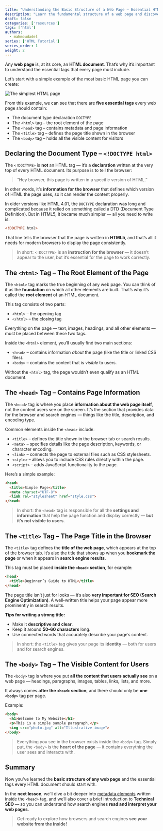 ```yaml
---
title: "Understanding the Basic Structure of a Web Page – Essential HTML Tags You Can’t Do Without"
description: "Learn the fundamental structure of a web page and discover the most essential HTML tags you need to build a professional website from scratch — explained simply with beginner-friendly examples."
draft: false
categories: ['resources']
tags: ['html']
authors:
  - mahmoudadel
series: ['HTML Tutorial']
series_order: 1
weight: 2
---
```


Any **web page** is, at its core, an **HTML document**.
That’s why it’s important to understand the essential tags that every page must include.

Let’s start with a simple example of the most basic HTML page you can create:

![The simplest HTML page](/basic-html-structure-essential-tags.png "The simplest HTML page")

From this example, we can see that there are **five essential tags** every web page should contain:

* The document type declaration `DOCTYPE`
* The `<html>` tag – the root element of the page
* The `<head>` tag – contains metadata and page information
* The `<title>` tag – defines the page title shown in the browser
* The `<body>` tag – holds all the visible content for visitors

## Declaring the Document Type – `<!DOCTYPE html>`

The `<!DOCTYPE>` is **not** an HTML tag — it’s a **declaration** written at the very top of every HTML document.
Its purpose is to tell the browser:

> “Hey browser, this page is written in a specific version of HTML.”

In other words, it’s **information for the browser** that defines which version of HTML the page uses, so it can render the content properly.

In older versions like HTML 4.01, the `DOCTYPE` declaration was long and complicated because it relied on something called a DTD (Document Type Definition).
But in HTML5, it became much simpler — all you need to write is:

```html
<!DOCTYPE html>
```

That line tells the browser that the page is written in **HTML5**, and that’s all it needs for modern browsers to display the page consistently.

> In short: `<!DOCTYPE>` is an **instruction for the browser** — it doesn’t appear to the user, but it’s essential for the page to work correctly.


## The `<html>` Tag – The Root Element of the Page

The `<html>` tag marks the true beginning of any web page.
You can think of it as the **foundation** on which all other elements are built. That’s why it’s called the **root element** of an HTML document.

This tag consists of two parts:

* `<html>` – the opening tag
* `</html>` – the closing tag

Everything on the page — text, images, headings, and all other elements — must be placed between these two tags.

Inside the `<html>` element, you’ll usually find two main sections:

* `<head>` – contains information *about* the page (like the title or linked CSS files).
* `<body>` – contains the content that is *visible* to users.

Without the `<html>` tag, the page wouldn’t even qualify as an HTML document.


## The `<head>` Tag – Contains Page Information

The `<head>` tag is where you place **information about the web page itself**, not the content users see on the screen.
It’s the section that provides data for the browser and search engines — things like the title, description, and encoding type.

Common elements inside the `<head>` include:

* `<title>` – defines the title shown in the browser tab or search results.
* `<meta>` – specifies details like the page description, keywords, or character encoding.
* `<link>` – connects the page to external files such as CSS stylesheets.
* `<style>` – allows you to include CSS rules directly within the page.
* `<script>` – adds JavaScript functionality to the page.

Here’s a simple example:

```html
<head>  
  <title>Simple Page</title>  
  <meta charset="UTF-8">  
  <link rel="stylesheet" href="style.css">
</head>
```

> In short: the `<head>` tag is responsible for all the **settings and information** that help the page function and display correctly — **but it’s not visible to users**.


## The `<title>` Tag – The Page Title in the Browser

The `<title>` tag defines the **title of the web page**, which appears at the top of the browser tab.
It’s also the title that shows up when you **bookmark the page** or when it appears in **search engine results**.

This tag must be placed **inside the `<head>` section**, for example:

```html
<head>
  <title>Beginner’s Guide to HTML</title>
</head>
```

The page title isn’t just for looks — it’s also **very important for SEO (Search Engine Optimization)**.
A well-written title helps your page appear more prominently in search results.

**Tips for writing a strong title:**

* Make it **descriptive and clear**.
* Keep it around **50–60 characters** long.
* Use connected words that accurately describe your page’s content.

> In short: the `<title>` tag gives your page its **identity** — both for users and for search engines.


## The `<body>` Tag – The Visible Content for Users

The `<body>` tag is where you put **all the content that users actually see** on a web page — headings, paragraphs, images, tables, links, lists, and more.

It always comes **after the `<head>` section**, and there should only be **one `<body>`** tag per page.

Example:

```html
<body>
  <h1>Welcome to My Website</h1>
  <p>This is a simple sample paragraph.</p>
  <img src="photo.jpg" alt="Illustrative image">
</body>
```

> Everything you see in the browser exists inside the `<body>` tag.
> Simply put, the `<body>` is the **heart of the page** — it contains everything the user sees and interacts with.

## Summary

Now you’ve learned the **basic structure of any web page** and the essential tags every HTML document should start with.

In the **next lesson**, we’ll dive a bit deeper into [metadata elements](https://codezelo.com/en/categories/resources/meta-tags-in-html-and-technical-seo) written inside the `<head>` tag,
and we’ll also cover a brief introduction to **Technical SEO** —
so you can understand how search engines **read and interpret your web pages**.

> Get ready to explore how browsers and search engines **see your website from the inside!**
